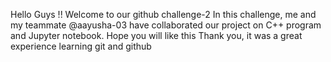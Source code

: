 Hello Guys !!
Welcome to our github challenge-2 
In this challenge, me and my teammate @aayusha-03 have collaborated our project on C++ program and Jupyter notebook.
Hope you will like this
Thank you, it was a great experience learning git and github 
